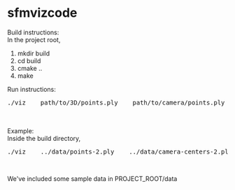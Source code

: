 # sfmvizcode

Build instructions:<br>
In the project root,<br>
1. mkdir build<br>
2. cd build<br>
3. cmake ..<br>
4. make<br>

Run instructions:<br>
<pre>./viz    path/to/3D/points.ply    path/to/camera/points.ply    path/to/camera/orientation/file</pre><br>
<br>
Example:<br>
Inside the build directory,
<pre>./viz    ../data/points-2.ply    ../data/camera-centers-2.ply    ../data/cameras_v2-2.txt</pre><br>

We've included some sample data in PROJECT_ROOT/data
